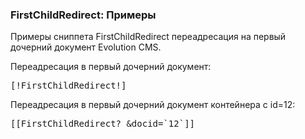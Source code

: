 
<meta http-equiv="Content-Type" content="text/html; charset=utf-8">
<h3>FirstChildRedirect: Примеры </h3> 
Примеры cниппета FirstChildRedirect переадресация на первый дочерний документ Evolution CMS.	
<br>
<p>Переадресация в первый дочерний документ:</p>
<pre class="brush: html;">[!FirstChildRedirect!]</pre>
<p>Переадресация в первый дочерний документ контейнера с id=12:</p>
<pre class="brush: html;">[[FirstChildRedirect? &docid=`12`]]</pre>